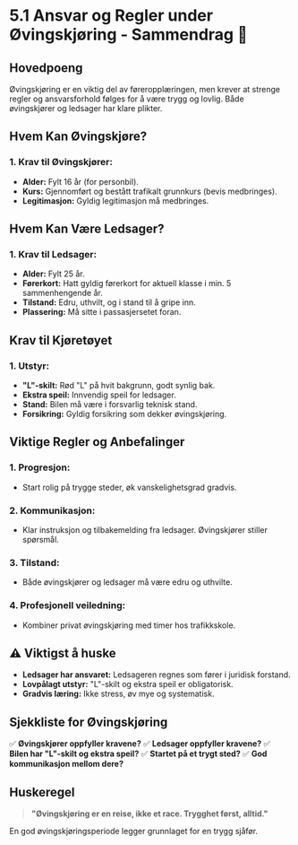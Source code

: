 # 5.1 Ansvar og Regler under Øvingskjøring - Sammendrag 🚗

## Hovedpoeng
Øvingskjøring er en viktig del av føreropplæringen, men krever at strenge regler og ansvarsforhold følges for å være trygg og lovlig. Både øvingskjører og ledsager har klare plikter.

## Hvem Kan Øvingskjøre?

### 1. **Krav til Øvingskjører:**
- **Alder:** Fylt 16 år (for personbil).
- **Kurs:** Gjennomført og bestått trafikalt grunnkurs (bevis medbringes).
- **Legitimasjon:** Gyldig legitimasjon må medbringes.

## Hvem Kan Være Ledsager?

### 1. **Krav til Ledsager:**
- **Alder:** Fylt 25 år.
- **Førerkort:** Hatt gyldig førerkort for aktuell klasse i min. 5 sammenhengende år.
- **Tilstand:** Edru, uthvilt, og i stand til å gripe inn.
- **Plassering:** Må sitte i passasjersetet foran.

## Krav til Kjøretøyet

### 1. **Utstyr:**
- **"L"-skilt:** Rød "L" på hvit bakgrunn, godt synlig bak.
- **Ekstra speil:** Innvendig speil for ledsager.
- **Stand:** Bilen må være i forsvarlig teknisk stand.
- **Forsikring:** Gyldig forsikring som dekker øvingskjøring.

## Viktige Regler og Anbefalinger

### 1. **Progresjon:**
- Start rolig på trygge steder, øk vanskelighetsgrad gradvis.

### 2. **Kommunikasjon:**
- Klar instruksjon og tilbakemelding fra ledsager. Øvingskjører stiller spørsmål.

### 3. **Tilstand:**
- Både øvingskjører og ledsager må være edru og uthvilte.

### 4. **Profesjonell veiledning:**
- Kombiner privat øvingskjøring med timer hos trafikkskole.

## ⚠️ Viktigst å huske
- **Ledsager har ansvaret:** Ledsageren regnes som fører i juridisk forstand.
- **Lovpålagt utstyr:** "L"-skilt og ekstra speil er obligatorisk.
- **Gradvis læring:** Ikke stress, øv mye og systematisk.

## Sjekkliste for Øvingskjøring
✅ **Øvingskjører oppfyller kravene?**
✅ **Ledsager oppfyller kravene?**
✅ **Bilen har "L"-skilt og ekstra speil?**
✅ **Startet på et trygt sted?**
✅ **God kommunikasjon mellom dere?**

## Huskeregel
> **"Øvingskjøring er en reise, ikke et race. Trygghet først, alltid."**

En god øvingskjøringsperiode legger grunnlaget for en trygg sjåfør.